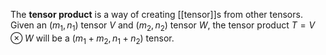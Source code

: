 The **tensor product** is a way of creating [[tensor]]s from other tensors. Given an $(m_1, n_1)$ tensor $V$ and $(m_2, n_2)$ tensor $W$, the tensor product $T = V \otimes W$ will be a $(m_1 + m_2, n_1 + n_2)$ tensor.
